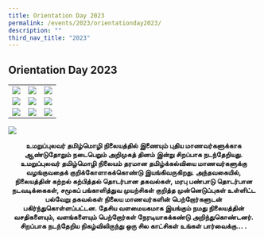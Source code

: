 ```yaml
---
title: Orientation Day 2023
permalink: /events/2023/orientationday2023/
description: ""
third_nav_title: "2023"
---
```

## Orientation Day 2023

|  | | |
| -------- | -------- | -------- |
|  ![](/images/OrientationDay2023/OD1.jpg)    |  ![](/images/OrientationDay2023/OD2.jpg)    |   ![](/images/OrientationDay2023/OD3.jpg)   |
|  ![](/images/OrientationDay2023/OD4.jpg)   |  ![](/images/OrientationDay2023/OD5.jpg)    |  ![](/images/OrientationDay2023/OD6.jpg)    |
|  ![](/images/OrientationDay2023/OD7.jpg)   |    ![](/images/OrientationDay2023/OD8.jpg)  |  ![](/images/OrientationDay2023/OD9.jpg)    |

![](/images/OrientationDay2023/OD10.jpg)

**<center>உமறுப்புலவர் தமிழ்மொழி நிலையத்தில் இணையும் புதிய மாணவர்களுக்காக  ஆண்டுதோறும் நடைபெறும் அறிமுகத் தினம் இன்று சிறப்பாக நடந்தேறியது. உமறுப்புலவர் தமிழ்மொழி நிலையம்  தரமான தமிழ்க்கல்வியை மாணவர்களுக்கு வழங்குவதைக் குறிக்கோளாகக்கொண்டு இயங்கிவருகிறது. அந்தவகையில், நிலையத்தின் கற்றல் கற்பித்தல் தொடர்பான தகவல்கள், மரபு பண்பாடு தொடர்பான நடவடிக்கைகள், சமூகப் பங்காளித்துவ முயற்சிகள் குறித்த முன்னெடுப்புகள் உள்ளிட்ட பல்வேறு தகவல்கள்  நிலைய மாணவர்களின் பெற்றோர்களுடன் பகிர்ந்துகொள்ளப்பட்டன. 
தேசிய வளமையகமாக இயங்கும் நமது நிலையத்தின் வசதிகளையும், வளங்களையும் பெற்றோர்கள் நேரடியாகக்கண்டு அறிந்துகொண்டனர். 
சிறப்பாக நடந்தேறிய நிகழ்விலிருந்து ஒரு சில காட்சிகள் உங்கள் பார்வைக்கு... .</center>**
